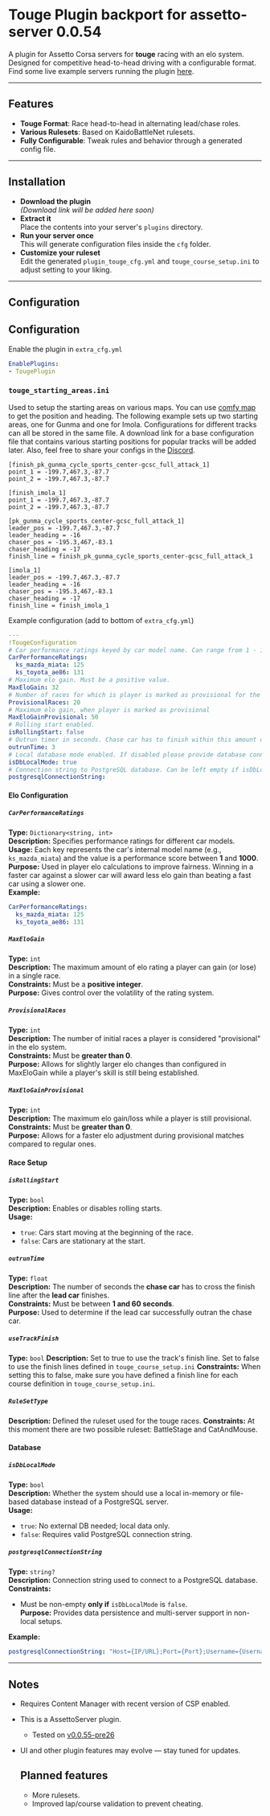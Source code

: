 ﻿# Touge Plugin backport for assetto-server 0.0.54

A plugin for Assetto Corsa servers for **touge** racing with an elo system. Designed for competitive head-to-head driving with a configurable format. Find some live example servers running the plugin [here](https://assetto.scratchedclan.nl/servers).

---

## Features

- **Touge Format**: Race head-to-head in alternating lead/chase roles.
- **Various Rulesets**: Based on KaidoBattleNet rulesets.
- **Fully Configurable**: Tweak rules and behavior through a generated config file.

---
## Installation

- **Download the plugin**  
    _(Download link will be added here soon)_
- **Extract it**  
    Place the contents into your server's `plugins` directory.
- **Run your server once**  
    This will generate configuration files inside the `cfg` folder.
- **Customize your ruleset**  
    Edit the generated `plugin_touge_cfg.yml` and `touge_course_setup.ini` to adjust setting to your liking.

---

## Configuration


## Configuration
Enable the plugin in `extra_cfg.yml`
```yaml
EnablePlugins:
- TougePlugin
```

### `touge_starting_areas.ini`
Used to setup the starting areas on various maps. You can use [comfy map](https://www.overtake.gg/downloads/comfy-map.52623/) to get the position and heading. The following example sets up two starting areas, one for Gunma and one for Imola. Configurations for different tracks can all be stored in the same file. A download link for a base configuration file that contains various starting positions for popular tracks will be added later. Also, feel free to share your configs in the [Discord](https://discord.gg/z22Pcsy3df).
```
[finish_pk_gunma_cycle_sports_center-gcsc_full_attack_1]
point_1 = -199.7,467.3,-87.7
point_2 = -199.7,467.3,-87.7

[finish_imola_1]
point_1 = -199.7,467.3,-87.7
point_2 = -199.7,467.3,-87.7

[pk_gunma_cycle_sports_center-gcsc_full_attack_1]
leader_pos = -199.7,467.3,-87.7
leader_heading = -16
chaser_pos = -195.3,467,-83.1
chaser_heading = -17
finish_line = finish_pk_gunma_cycle_sports_center-gcsc_full_attack_1

[imola_1]
leader_pos = -199.7,467.3,-87.7
leader_heading = -16
chaser_pos = -195.3,467,-83.1
chaser_heading = -17
finish_line = finish_imola_1
```

Example configuration (add to bottom of `extra_cfg.yml`)
```yaml
---
!TougeConfiguration
# Car performance ratings keyed by car model name. Can range from 1 - 1000.
CarPerformanceRatings:
  ks_mazda_miata: 125
  ks_toyota_ae86: 131
# Maximum elo gain. Must be a positive value.
MaxEloGain: 32
# Number of races for which is player is marked as provisional for the elo system.
ProvisionalRaces: 20
# Maximum elo gain, when player is marked as provisional
MaxEloGainProvisional: 50
# Rolling start enabled.
isRollingStart: false
# Outrun timer in seconds. Chase car has to finish within this amount of time after the lead car crosses the finish line.
outrunTime: 3
# Local database mode enabled. If disabled please provide database connection information.
isDbLocalMode: true
# Connection string to PostgreSQL database. Can be left empty if isDbLocalMode = true.
postgresqlConnectionString:
```

#### Elo Configuration

##### `CarPerformanceRatings`
**Type:** `Dictionary<string, int>`  
**Description:** Specifies performance ratings for different car models.  
**Usage:** Each key represents the car's internal model name (e.g., `ks_mazda_miata`) and the value is a performance score between **1** and **1000**.  
**Purpose:** Used in player elo calculations to improve fairness. Winning in a faster car against a slower car will award less elo gain than beating a fast car using a slower one.  
**Example:**
```yaml
CarPerformanceRatings:
  ks_mazda_miata: 125
  ks_toyota_ae86: 131
```

##### `MaxEloGain`
**Type:** `int`  
**Description:** The maximum amount of elo rating a player can gain (or lose) in a single race.  
**Constraints:** Must be a **positive integer**.  
**Purpose:** Gives control over the volatility of the rating system.

##### `ProvisionalRaces`
**Type:** `int`  
**Description:** The number of initial races a player is considered "provisional" in the elo system.  
**Constraints:** Must be **greater than 0**.  
**Purpose:** Allows for slightly larger elo changes than configured in MaxEloGain while a player's skill is still being established.

##### `MaxEloGainProvisional`
**Type:** `int`  
**Description:** The maximum elo gain/loss while a player is still provisional.  
**Constraints:** Must be **greater than 0**.  
**Purpose:** Allows for a faster elo adjustment during provisional matches compared to regular ones.

#### Race Setup

##### `isRollingStart`
**Type:** `bool`  
**Description:** Enables or disables rolling starts.  
**Usage:**  
- `true`: Cars start moving at the beginning of the race.  
- `false`: Cars are stationary at the start.

##### `outrunTime`
**Type:** `float`  
**Description:** The number of seconds the **chase car** has to cross the finish line after the **lead car** finishes.  
**Constraints:** Must be between **1 and 60 seconds**.  
**Purpose:** Used to determine if the lead car successfully outran the chase car.

##### `useTrackFinish`
**Type:** `bool`
**Description:** Set to true to use the track's finish line. Set to false to use the finish lines defined in `touge_course_setup.ini`
**Constraints:** When setting this to false, make sure you have defined a finish line for each course definition in `touge_course_setup.ini`.

##### `RuleSetType`
**Description:** Defined the ruleset used for the touge races.
**Constraints:** At this moment there are two possible ruleset: BattleStage and CatAndMouse.

#### Database

##### `isDbLocalMode`
**Type:** `bool`  
**Description:** Whether the system should use a local in-memory or file-based database instead of a PostgreSQL server.  
**Usage:**
- `true`: No external DB needed; local data only.
- `false`: Requires valid PostgreSQL connection string.

##### `postgresqlConnectionString`
**Type:** `string?`  
**Description:** Connection string used to connect to a PostgreSQL database.  
**Constraints:**  
- Must be non-empty **only if** `isDbLocalMode` is `false`.  
**Purpose:** Provides data persistence and multi-server support in non-local setups.

**Example:**
```yaml
postgresqlConnectionString: "Host={IP/URL};Port={Port};Username={Username};Password={Password};Database={Database name}"
```

---

## Notes

- Requires Content Manager with recent version of CSP enabled.
- This is a AssettoServer plugin.
	- Tested on [v0.0.55-pre26](https://github.com/compujuckel/AssettoServer/releases/tag/v0.0.55-pre26)
- UI and other plugin features may evolve — stay tuned for updates.

  ## Planned features
  - More rulesets.
  - Improved lap/course validation to prevent cheating.

